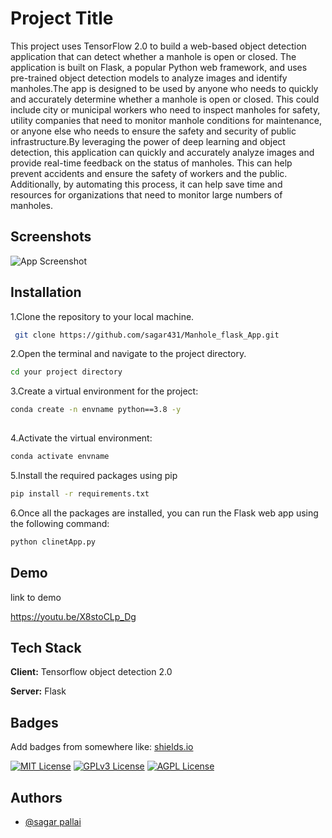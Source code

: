 
# Project Title

This project uses TensorFlow 2.0 to build a web-based object detection application that can detect whether a manhole is open or closed. The application is built on Flask, a popular Python web framework, and uses pre-trained object detection models to analyze images and identify manholes.The app is designed to be used by anyone who needs to quickly and accurately determine whether a manhole is open or closed. This could include city or municipal workers who need to inspect manholes for safety, utility companies that need to monitor manhole conditions for maintenance, or anyone else who needs to ensure the safety and security of public infrastructure.By leveraging the power of deep learning and object detection, this application can quickly and accurately analyze images and provide real-time feedback on the status of manholes. This can help prevent accidents and ensure the safety of workers and the public. Additionally, by automating this process, it can help save time and resources for organizations that need to monitor large numbers of manholes.


## Screenshots

![App Screenshot](https://miro.medium.com/v2/resize:fit:1400/1*fy88j-fYXR6a-Vw2xZkV6Q.gifhttps://miro.medium.com/v2/resize:fit:1400/1*fy88j-fYXR6a-Vw2xZkV6Q.gif)


## Installation

1.Clone the repository to your local machine.
 ```bash
  git clone https://github.com/sagar431/Manhole_flask_App.git
```
2.Open the terminal and navigate to the project directory.
```bash
cd your project directory
```
3.Create a virtual environment for the project:

```bash
conda create -n envname python==3.8 -y
  
```
4.Activate the virtual environment:

```bash
conda activate envname
```
5.Install the required packages using pip
```bash
pip install -r requirements.txt
```
6.Once all the packages are installed, you can run the Flask web app using the following command:
```bash
python clinetApp.py 
```
## Demo

link to demo


https://youtu.be/X8stoCLp_Dg
## Tech Stack

**Client:** Tensorflow object detection 2.0

**Server:** Flask


## Badges

Add badges from somewhere like: [shields.io](https://shields.io/)

[![MIT License](https://img.shields.io/badge/License-MIT-green.svg)](https://choosealicense.com/licenses/mit/)
[![GPLv3 License](https://img.shields.io/badge/License-GPL%20v3-yellow.svg)](https://opensource.org/licenses/)
[![AGPL License](https://img.shields.io/badge/license-AGPL-blue.svg)](http://www.gnu.org/licenses/agpl-3.0)


## Authors

- [@sagar pallai](https://www.github.com/sagar431)

